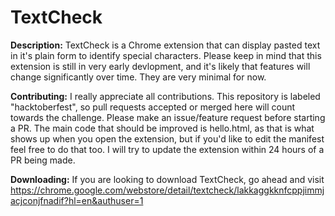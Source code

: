 # TextCheck

**Description:** TextCheck is a Chrome extension that can display pasted text in it's plain form to identify special characters.
Please keep in mind that this extension is still in very early devlopment, and it's likely that features will change significantly over time. They are very minimal for now.

**Contributing:** I really appreciate all contributions. This repository is labeled "hacktoberfest", so pull requests accepted or merged here will count towards the challenge. Please make an issue/feature request before starting a PR. The main code that should be improved is hello.html, as that is what shows up when you open the extension, but if you'd like to edit the manifest feel free to do that too. I will try to update the extension within 24 hours of a PR being made.

**Downloading:** If you are looking to download TextCheck, go ahead and visit https://chrome.google.com/webstore/detail/textcheck/lakkaggkknfcppjimmjacjconjfnadif?hl=en&authuser=1 
